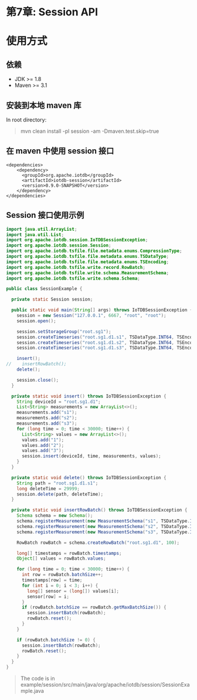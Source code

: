 <!--

    Licensed to the Apache Software Foundation (ASF) under one
    or more contributor license agreements.  See the NOTICE file
    distributed with this work for additional information
    regarding copyright ownership.  The ASF licenses this file
    to you under the Apache License, Version 2.0 (the
    "License"); you may not use this file except in compliance
    with the License.  You may obtain a copy of the License at

        http://www.apache.org/licenses/LICENSE-2.0

    Unless required by applicable law or agreed to in writing,
    software distributed under the License is distributed on an
    "AS IS" BASIS, WITHOUT WARRANTIES OR CONDITIONS OF ANY
    KIND, either express or implied.  See the License for the
    specific language governing permissions and limitations
    under the License.

-->

# 第7章: Session API

# 使用方式

## 依赖

* JDK >= 1.8
* Maven >= 3.1

## 安装到本地 maven 库

In root directory:
> mvn clean install -pl session -am -Dmaven.test.skip=true

## 在 maven 中使用 session 接口

```
<dependencies>
    <dependency>
      <groupId>org.apache.iotdb</groupId>
      <artifactId>iotdb-session</artifactId>
      <version>0.9.0-SNAPSHOT</version>
    </dependency>
</dependencies>
```

## Session 接口使用示例


```Java
import java.util.ArrayList;
import java.util.List;
import org.apache.iotdb.session.IoTDBSessionException;
import org.apache.iotdb.session.Session;
import org.apache.iotdb.tsfile.file.metadata.enums.CompressionType;
import org.apache.iotdb.tsfile.file.metadata.enums.TSDataType;
import org.apache.iotdb.tsfile.file.metadata.enums.TSEncoding;
import org.apache.iotdb.tsfile.write.record.RowBatch;
import org.apache.iotdb.tsfile.write.schema.MeasurementSchema;
import org.apache.iotdb.tsfile.write.schema.Schema;

public class SessionExample {

  private static Session session;

  public static void main(String[] args) throws IoTDBSessionException {
    session = new Session("127.0.0.1", 6667, "root", "root");
    session.open();

    session.setStorageGroup("root.sg1");
    session.createTimeseries("root.sg1.d1.s1", TSDataType.INT64, TSEncoding.RLE, CompressionType.SNAPPY);
    session.createTimeseries("root.sg1.d1.s2", TSDataType.INT64, TSEncoding.RLE, CompressionType.SNAPPY);
    session.createTimeseries("root.sg1.d1.s3", TSDataType.INT64, TSEncoding.RLE, CompressionType.SNAPPY);

    insert();
//    insertRowBatch();
    delete();

    session.close();
  }

  private static void insert() throws IoTDBSessionException {
    String deviceId = "root.sg1.d1";
    List<String> measurements = new ArrayList<>();
    measurements.add("s1");
    measurements.add("s2");
    measurements.add("s3");
    for (long time = 0; time < 30000; time++) {
      List<String> values = new ArrayList<>();
      values.add("1");
      values.add("2");
      values.add("3");
      session.insert(deviceId, time, measurements, values);
    }
  }

  private static void delete() throws IoTDBSessionException {
    String path = "root.sg1.d1.s1";
    long deleteTime = 29999;
    session.delete(path, deleteTime);
  }

  private static void insertRowBatch() throws IoTDBSessionException {
    Schema schema = new Schema();
    schema.registerMeasurement(new MeasurementSchema("s1", TSDataType.INT64, TSEncoding.RLE));
    schema.registerMeasurement(new MeasurementSchema("s2", TSDataType.INT64, TSEncoding.RLE));
    schema.registerMeasurement(new MeasurementSchema("s3", TSDataType.INT64, TSEncoding.RLE));

    RowBatch rowBatch = schema.createRowBatch("root.sg1.d1", 100);

    long[] timestamps = rowBatch.timestamps;
    Object[] values = rowBatch.values;

    for (long time = 0; time < 30000; time++) {
      int row = rowBatch.batchSize++;
      timestamps[row] = time;
      for (int i = 0; i < 3; i++) {
        long[] sensor = (long[]) values[i];
        sensor[row] = i;
      }
      if (rowBatch.batchSize == rowBatch.getMaxBatchSize()) {
        session.insertBatch(rowBatch);
        rowBatch.reset();
      }
    }

    if (rowBatch.batchSize != 0) {
      session.insertBatch(rowBatch);
      rowBatch.reset();
    }
  }
}
```

> The code is in example/session/src/main/java/org/apache/iotdb/session/SessionExample.java